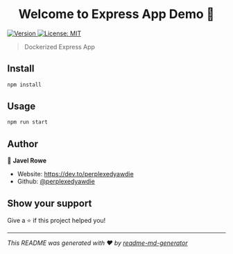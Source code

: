 <h1 align="center">Welcome to Express App Demo 👋</h1>
<p>
  <a href="https://www.npmjs.com/package/Express App Demo" target="_blank">
    <img alt="Version" src="https://img.shields.io/npm/v/Express App Demo.svg">
  </a>
  <a href="#" target="_blank">
    <img alt="License: MIT" src="https://img.shields.io/badge/License-MIT-yellow.svg" />
  </a>
</p>

> Dockerized Express App

## Install

```sh
npm install
```

## Usage

```sh
npm run start
```

## Author

👤 **Javel Rowe**

* Website: https://dev.to/perplexedyawdie
* Github: [@perplexedyawdie](https://github.com/perplexedyawdie)

## Show your support

Give a ⭐️ if this project helped you!

***
_This README was generated with ❤️ by [readme-md-generator](https://github.com/kefranabg/readme-md-generator)_